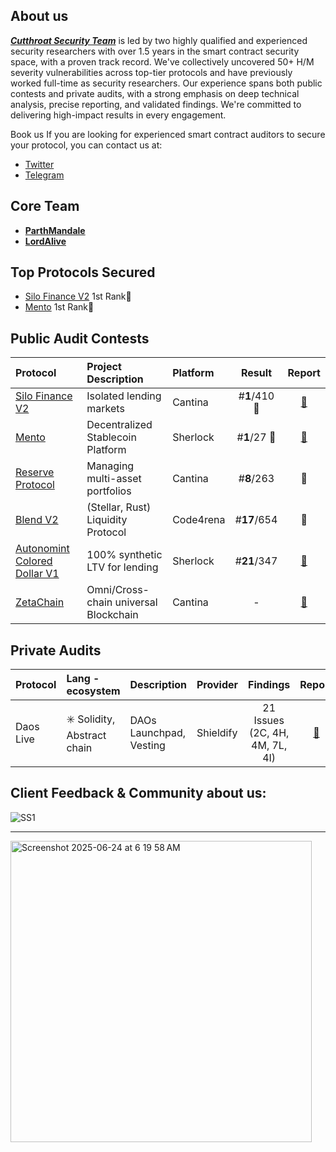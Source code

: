 ## About us
***[Cutthroat Security Team](https://x.com/cutthroat_sec)*** is led by two highly qualified and experienced security researchers with over 1.5 years in the smart contract security space, with a proven track record. We've collectively uncovered 50+ H/M severity vulnerabilities across top-tier protocols and have previously worked full-time as security researchers. Our experience spans both public contests and private audits, with a strong emphasis on deep technical analysis, precise reporting, and validated findings. We're committed to delivering high-impact results in every engagement. 

Book us
If you are looking for experienced smart contract auditors to secure your protocol, you can contact us at:

- [Twitter](https://x.com/ParthMandale)
- [Telegram](https://t.me/LordAlive)

## Core Team
- **[ParthMandale](https://x.com/ParthMandale)**
- **[LordAlive](https://x.com/LordAlive)**

## Top Protocols Secured
- [Silo Finance V2](https://cantina.xyz/competitions/18f1e37b-9ac2-4ba9-b32e-50344500c1a7/leaderboard) 1st Rank🥇
- [Mento](https://audits.sherlock.xyz/contests/187) 1st Rank🥇

## Public Audit Contests 

| Protocol                                                           | Project Description      | Platform   | Result |                         Report                         |  
| :---------------------------------------------------------------- | :------------------------ | :--------- | :--: | :----------------------------------------------------: |
| [Silo Finance V2](https://cantina.xyz/competitions/18f1e37b-9ac2-4ba9-b32e-50344500c1a7/leaderboard)            | Isolated lending markets | Cantina  | #**1**/410 🥇| [📄](https://cantina.xyz/competitions/18f1e37b-9ac2-4ba9-b32e-50344500c1a7/leaderboard) |
| [Mento](https://audits.sherlock.xyz/contests/187)                 | Decentralized Stablecoin Platform | Sherlock | #**1**/27 🥇| [📄](https://audits.sherlock.xyz/contests/187/leaderboard)|
| [Reserve Protocol](https://cantina.xyz/competitions/9dfca0bc-a7bf-482e-a3df-4eb861f55c4f)  | Managing multi-asset portfolios | Cantina  | #**8**/263 | 📄 |
| [Blend V2](https://code4rena.com/audits/2025-02-blend-v2-audit-certora-formal-verification) | (Stellar, Rust) Liquidity Protocol | Code4rena | #**17**/654 | 📄 |
| [Autonomint Colored Dollar V1](https://audits.sherlock.xyz/contests/569) |  100% synthetic LTV for lending | Sherlock | #**21**/347 | [📄](https://audits.sherlock.xyz/contests/569/report) |
| [ZetaChain](https://cantina.xyz/competitions/80a33cf0-ad69-4163-a269-d27756aacb5e) | Omni/Cross-chain universal Blockchain  | Cantina | - | [📄](https://cantina.xyz/competitions/80a33cf0-ad69-4163-a269-d27756aacb5e)  |


## Private Audits

| Protocol                                                         | Lang - ecosystem      | Description | Provider   | Findings |                         Report                    |  
| :---------------------------------------------------------------- | :------------------------ | :------------------------ | :--------- | :--: | :----------------------------------------------------: |
| Daos Live           | ✳️ Solidity, Abstract chain | DAOs Launchpad, Vesting | Shieldify  | 21 Issues (2C, 4H, 4M, 7L, 4I) | [📄](https://github.com/shieldify-security/audits-portfolio-md/blob/main/DaosLive-Security-Review.md)

## Client Feedback & Community about us: 

![SS1](https://github.com/user-attachments/assets/10c34f7a-6390-4773-b9a2-2994155a78a9)
___
<img width="482" alt="Screenshot 2025-06-24 at 6 19 58 AM" src="https://github.com/user-attachments/assets/de82d366-73b2-42e6-bae4-d4804af9edf3" />
